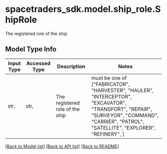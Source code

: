 # spacetraders_sdk.model.ship_role.ShipRole

The registered role of the ship

## Model Type Info
Input Type | Accessed Type | Description | Notes
------------ | ------------- | ------------- | -------------
str,  | str,  | The registered role of the ship | must be one of ["FABRICATOR", "HARVESTER", "HAULER", "INTERCEPTOR", "EXCAVATOR", "TRANSPORT", "REPAIR", "SURVEYOR", "COMMAND", "CARRIER", "PATROL", "SATELLITE", "EXPLORER", "REFINERY", ] 

[[Back to Model list]](../../README.md#documentation-for-models) [[Back to API list]](../../README.md#documentation-for-api-endpoints) [[Back to README]](../../README.md)

